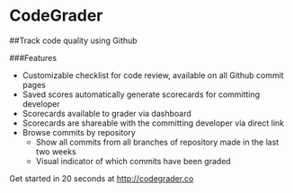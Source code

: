 CodeGrader
==========

##Track code quality using Github

###Features

* Customizable checklist for code review, available on all Github commit pages
* Saved scores automatically generate scorecards for committing developer
* Scorecards available to grader via dashboard
* Scorecards are shareable with the committing developer via direct link
* Browse commits by repository
  * Show all commits from all branches of repository made in the last two weeks
  * Visual indicator of which commits have been graded

Get started in 20 seconds at http://codegrader.co
